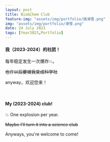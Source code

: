 ```yaml
---
layout: post
title: Bio&Chem Club
feature-img: "assets/img/portfolio/搞滑雪.png"
img: "assets/img/portfolio/滑雪.png"
date: 24 July 2023
tags: [Year2023,Portfolio]
---
```


#### 我（2023-2024）的社团！

每年稳定发生一次爆炸💥。

~~也许以后要被我变成科学社~~

anyway，欢迎您来！

<br>

#### My (2023-2024) club!

💥 One explosion per year.

~~Maybe I'll turn it into a science club~~

Anyways, you're welcome to come!
